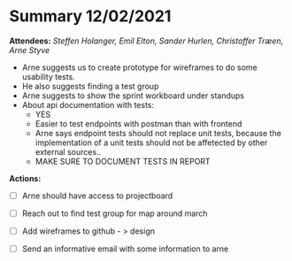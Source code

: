 # Summary 12/02/2021

**Attendees:** *Steffen Holanger, Emil Elton, Sander Hurlen, Christoffer Træen, Arne Styve*

- Arne suggests us to create prototype for wireframes to do some usability tests.
- He also suggests finding a test group
- Arne suggests to show the sprint workboard under standups
- About api documentation with tests:
  - YES
  - Easier to test endpoints with postman than with frontend
  - Arne says endpoint tests should not replace unit tests, because the implementation of a unit tests should not be affetected by other external sources.. 
  - MAKE SURE TO DOCUMENT TESTS IN REPORT





**Actions:** 

- [ ] Arne should have access to projectboard

- [ ] Reach out to find test group for map around march

- [ ] Add wireframes to github - > design

- [ ] Send an informative email with some information to arne

